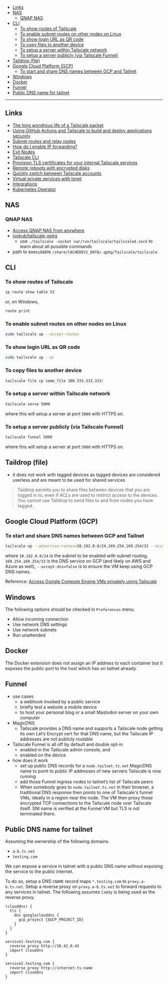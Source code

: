 - [Links](#links)
- [NAS](#nas)
  * [QNAP NAS](#qnap-nas)
- [CLI](#cli)
  * [To show routes of Tailscale](#to-show-routes-of-tailscale)
  * [To enable subnet routes on other nodes on Linux](#to-enable-subnet-routes-on-other-nodes-on-linux)
  * [To show login URL as QR code](#to-show-login-url-as-qr-code)
  * [To copy files to another device](#to-copy-files-to-another-device)
  * [To setup a server within Tailscale network](#to-setup-a-server-within-tailscale-network)
  * [To setup a server publicly (via Tailscale Funnel)](#to-setup-a-server-publicly-via-tailscale-funnel)
- [Taildrop (file)](#taildrop-file)
- [Google Cloud Platform (GCP)](#google-cloud-platform-gcp)
  * [To start and share DNS names between GCP and Tailnet](#to-start-and-share-dns-names-between-gcp-and-tailnet)
- [Windows](#windows)
- [Docker](#docker)
- [Funnel](#funnel)
- [Public DNS name for tailnet](#public-dns-name-for-tailnet)
____

## Links

- [The long wondrous life of a Tailscale packet](https://tailscale.com/blog/2021-05-life-of-a-packet/)
- [Using GitHub Actions and Tailscale to build and deploy applications
  securely](https://tailscale.com/blog/2021-05-github-actions-and-tailscale/?utm_source=Tailscale+Newsletter&utm_campaign=37cbc3fd5e-EMAIL_CAMPAIGN_2020_10_06_12_18_COPY_01&utm_medium=email&utm_term=0_0b42c45af3-37cbc3fd5e-434266695)
- [Subnet routes and relay nodes](https://tailscale.com/kb/1019/subnets/)
- [How do I enable IP
  forwarding?](https://tailscale.com/kb/1104/enable-ip-forwarding/)
- [Exit Nodes](https://tailscale.com/kb/1103/exit-nodes/)
- [Tailscale CLI](https://tailscale.com/kb/1080/cli/)
- [Provision TLS certificates for your internal Tailscale
  services](https://tailscale.com/blog/tls-certs/)
- [Remote reboots with encrypted
  disks](https://tavianator.com/2022/remote_reboots.html)
- [Quickly switch between Tailscale
  accounts](https://tailscale.com/blog/fast-user-switching/)
- [Virtual private services with
  tsnet](https://tailscale.com/blog/tsnet-virtual-private-services/)
- [Integrations](https://tailscale.com/integrations/)
- [Kubernetes Operator](https://tailscale.com/kb/1236/kubernetes-operator)

## NAS

### QNAP NAS

- [Access QNAP NAS from anywhere](https://tailscale.com/kb/1273/qnap/#supported-qnap-hardware)
- [ivokub/tailscale-qpkg](https://github.com/ivokub/tailscale-qpkg/blob/master/Makefile)
  - use `./tailscale -socket var/run/tailscale/tailscaled.sock` to learn about
    all possible commands
- path to executable `/share/CACHEDEV1_DATA/.qpkg/Tailscale/tailscale`

## CLI

### To show routes of Tailscale

```sh
ip route show table 52
```

or, on Windows,

```cmd
route print
```

### To enable subnet routes on other nodes on Linux

```sh
sudo tailscale up --accept-routes
```

### To show login URL as QR code

```sh
sudo tailscale up --qr
```

### To copy files to another device

```sh
tailscale file cp some_file 100.333.333.333:
```

### To setup a server within Tailscale network

```sh
tailscale serve 5000
```

where this will setup a server at port `5000` with HTTPS on.

### To setup a server publicly (via Tailscale Funnel)

```sh
tailscale funnel 5000
```

where this will setup a server at port `5000` with HTTPS on.

## Taildrop (file)

- it does not work with tagged devices as tagged devices are considered userless
  and are meant to be used for shared services

> Taildrop permits you to share files between devices that you are logged in to,
> even if ACLs are used to restrict access to the devices. You cannot use
> Taildrop to send files to and from nodes you have tagged.

## Google Cloud Platform (GCP)

### To start and share DNS names between GCP and Tailnet

```sh
tailscale up --advertise-routes=10.182.0.0/24,169.254.169.254/32 --accept-dns=false
```

where `10.182.0.0/24` is the subnet to be enabled with subnet routing,
`169.254.169.254/32` is the DNS service on GCP (and likely on AWS and Azure as
well), `--accept-dns=false` is to ensure the VM keep using GCP DNS names.

Reference: [Access Google Compute Engine VMs privately using Tailscale
](https://tailscale.com/kb/1147/cloud-gce/)

## Windows

The following options should be checked in `Preferences` menu.

- Allow incoming connection
- Use network DNS settings
- Use network subnets
- Run unattended

## Docker

The Docker extension does not assign an IP address to each container but it
exposes the public port to the host which has on tailnet already.

## Funnel

- use cases
  * a webhook invoked by a public service
  * briefly test a website a mobile device
  * to host your personal blog or a small Mastodon server on your own computer
- MagicDNS
  * Tailscale provides a DNS name and supports a Tailscale node getting its
    own Let’s Encrypt cert for that DNS name, but the Tailscale IP addresses
    are not publicly routable
- Tailscale Funnel is all off by default and double opt-in
  * enabled in the Tailscale admin console, and
  * enabled on the device
- how does it work
  * set up public DNS records for a `node.tailnet.ts.net` MagicDNS name to
    point to public IP addresses of new servers Tailscale is now running
  * add those Funnel ingress nodes to tailnet’s list of Tailscale peers
  * When somebody goes to `node.tailnet.ts.net` in their browser, a traditional
    DNS response then points to one of Tailscale's funnel VMs, ideally in
    a region near the node. The VM then proxy those encrypted TCP connections to
    the Tailscale node over Tailscale itself. SNI name is verified at the Funnel
    VM but TLS is not terminated there.

## Public DNS name for tailnet

Assuming the ownership of the following domains.

- `a-b.ts.net`
- `testing.com`

We can expose a service in tailnet with a public DNS name without exposing the
service to the public internet.

To do so, setup a DNS `CNAME` record maps `*.testing.com` to
`proxy.a-b.ts.net`. Setup a reverse proxy on `proxy.a-b.ts.net` to forward
requests to any services in tailnet. The following assumes `Caddy` is being used
as the reverse proxy.

```caddyfile
(clouddns) {
  tls {
    dns googleclouddns {
      gcp_project {$GCP_PROJECT_ID}
    }
  }
}

service1.testing.com {
  reverse_proxy http://10.42.0.42
  import clouddns
}

service2.testing.com {
  reverse_proxy http://internet-ts-name
  import clouddns
}
```
